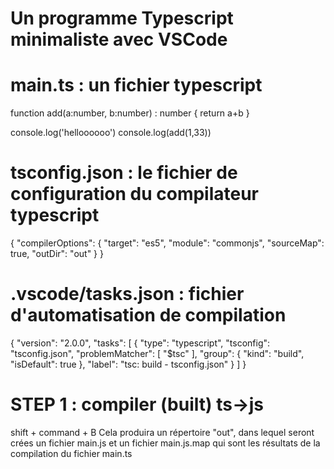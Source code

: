 # Un programme Typescript minimaliste avec VSCode

# main.ts : un fichier typescript
function add(a:number, b:number) : number {
    return a+b
}

console.log('helloooooo')
console.log(add(1,33))


# tsconfig.json : le fichier de configuration du compilateur typescript
{
    "compilerOptions": {
      "target": "es5",
      "module": "commonjs",
      "sourceMap": true,
      "outDir": "out"
    }
  }

# .vscode/tasks.json : fichier d'automatisation de compilation
{
	"version": "2.0.0",
	"tasks": [
		{
			"type": "typescript",
			"tsconfig": "tsconfig.json",
			"problemMatcher": [
				"$tsc"
			],
			"group": {
				"kind": "build",
				"isDefault": true
			},
			"label": "tsc: build - tsconfig.json"
		}
	]
}

# STEP 1 : compiler (built) ts->js
shift + command + B
Cela produira un répertoire "out", dans lequel seront crées un fichier main.js et un fichier main.js.map qui sont les résultats de la compilation du fichier main.ts